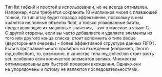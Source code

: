 Тип list гибкий и простой в использовании, но не всегда оптимален. Например, если требуется сохранить 10 миллионов чисел с плавающей точкой, то тип array будет гораздо эффективнее, поскольку в нем хранятся не полные объекты float, а только упакованные байты, представляющие их машинные значения, – как в массиве в языке C. С другой стороны, если вы часто добавляете и удаляете элементы из того или другого конца списка, стоит вспомнить о типе deque (двусторонняя очередь) – более эффективной структуре данных FIFO1 . Если в программе много проверок на вхождение (например, item in my_collection), то, возможно, в качестве типа my_collection стоит взять set, особенно если количество элементов велико. Множества оптимизированы для быстрой проверки вхождения. Однако они не упорядочены и потому не являются последовательностями.